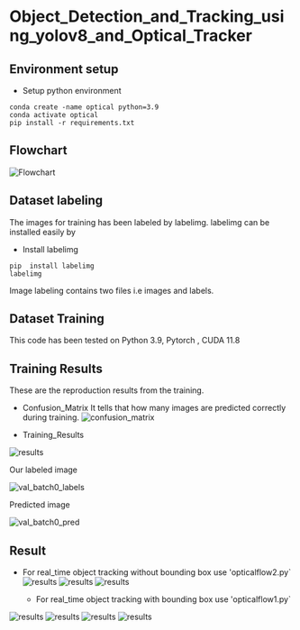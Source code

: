 # Object_Detection_and_Tracking_using_yolov8_and_Optical_Tracker

## Environment setup

- Setup python environment
```
conda create -name optical python=3.9
conda activate optical
pip install -r requirements.txt
```

## Flowchart

![Flowchart](all-images/optical.png)

## Dataset labeling

The images for training has been labeled by labelimg. labelimg can be installed easily by
- Install labelimg
```
pip  install labelimg
labelimg
```
Image labeling contains two files i.e images and labels.

## Dataset Training

This code has been tested on  Python 3.9, Pytorch , CUDA 11.8

## Training Results

These are the reproduction results from the training.
- Confusion_Matrix
It tells that how many images are predicted correctly during training.
![confusion_matrix](all-images/confusion_matrix.png)

- Training_Results

![results](all-images/results.png)

Our labeled image 

![val_batch0_labels](all-images/val_batch1_labels.jpg)

Predicted image 

![val_batch0_pred](all-images/val_batch1_pred.jpg)


## Result

- For real_time object tracking without bounding box use 'opticalflow2.py`
![results](all-images/Screenshot(10).png)
![results](all-images/Screenshot(11).png)
![results](all-images/Screenshot(13).png)

  - For real_time object tracking with bounding box use 'opticalflow1.py`

![results](all-images/Screenshot(16).png)
![results](all-images/Screenshot(17).png)
![results](all-images/Screenshot(18).png)
![results](all-images/Screenshot(19).png)

```

